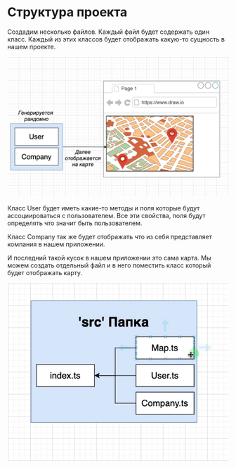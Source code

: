 # Структура проекта

Создадим несколько файлов. Каждый файл будет содержать один класс. Каждый из этих классов будет отображать какую-то
сущность в нашем проекте.

![](img/001.jpg)

Класс User будет иметь какие-то методы и поля которые будут ассоциироваться с пользователем. Все эти свойства, поля
будут определять что значит быть пользователем.

Класс Company так же будет отображать что из себя представляет компания в нашем приложении.

И последний такой кусок в нашем приложении это сама карта. Мы можем создать отдельный файл и в него поместить класс
который будет отображать карту.

![](img/002.jpg)

